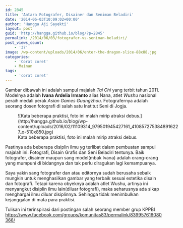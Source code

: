 ```yaml
---
id: 2845
title: 'Antara Fotografer, Disainer dan Seniman Beladiri'
date: '2014-06-03T10:09:02+00:00'
author: 'Hangga Aji Sayekti'
layout: post
guid: 'http://hangga.github.io/blog/?p=2845'
permalink: /2014/06/03/fotografer-vs-seniman-beladiri/
post_views_count:
    - '37'
image: /wp-content/uploads/2014/06/enter-the-dragon-slice-88x88.jpg
categories:
    - 'Corat coret'
    - Mainan
tags:
    - 'corat coret'
---
```


Gambar dibawah ini adalah sampul majalah *Tai Chi* yang terbit tahun 2011. Modelnya adalah **Ivana Ardelia Irmanto** alias Nana, atlet *Wushu* nasional peraih medali perak *Asian Games Guangzhou*. Fotografernya adalah seorang dosen fotografi di salah satu Institut Seni di Jogja.

<figure aria-describedby="caption-attachment-2846" class="wp-caption aligncenter" id="attachment_2846" style="width: 510px">![Kata beberapa praktisi, foto ini malah mirip atraksi debus.](http://hangga.github.io/blog/wp-content/uploads/2016/02/11109314_979501945427161_4108572753848916227_o-510x850.jpg)<figcaption class="wp-caption-text" id="caption-attachment-2846">Kata beberapa praktisi, foto ini malah mirip atraksi debus.</figcaption></figure>Pastinya ada beberapa disiplin ilmu yg terlibat dalam pembuatan sampul majalah ini. Fotografi, Disain Grafis dan Seni Beladiri tentunya. Baik fotografer, disainer maupun sang model(mbak Ivana) adalah orang-orang yang mumpuni di bidangnya dan tak perlu diragukan lagi kemampuanya.

Saya yakin sang fotografer dan atau editornya sudah berusaha sebaik mungkin untuk menghasilkan gambar yang terbaik sesuai estetika disain dan fotografi. Tetapi karena obyeknya adalah atlet Wushu, artinya ini menyangkut disiplin ilmu lain(diluar fotografi), maka seharusnya ada sikap menghargai ilmu diluar disiplinnya. Sehingga tidak menimbulkan kejanggalan di mata para praktisi.

Tulisan ini terinspirasi dari postingan salah seorang member grup KPPBI <https://www.facebook.com/groups/komunitas83/permalink/839957616080366/>